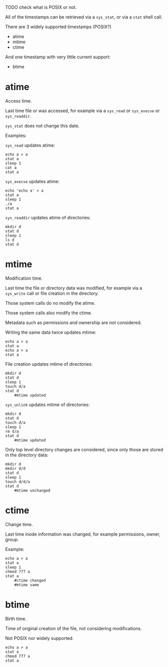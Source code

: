TODO check what is POSIX or not.

All of the timestamps can be retrieved via a `sys_stat`, or via a `stat` shell call.

There are 3 widely supported timestamps (POSIX?)

- atime
- mtime
- ctime

And one timestamp with very little current support:

- btime

# atime

Access time.

Last time file or was accessed, for example via a `sys_read` or `sys_execve` or `sys_readdir`.

`sys_stat` does not change this date.

Examples:

`sys_read` updates atime:

    echo a > a
    stat a
    sleep 1
    cat a
    stat a

`sys_execve` updates atime:

    echo 'echo a' > a
    stat a
    sleep 1
    ./a
    stat a

`sys_readdir` updates atime of directories:

    mkdir d
    stat d
    sleep 1
    ls d
    stat d

# mtime

Modification time.

Last time the file or directory data was modified, for example via a `sys_write` call or file creation in the directory.

Those system calls do no modify the atime.

Those system calls also modify the ctime.

Metadata such as permissions and ownership are not considered.

Writing the same data twice updates mtime:

    echo a > a
    stat a
    echo a > a
    stat a

File creation updates mtime of directories:

    mkdir d
    stat d
    sleep 1
    touch d/a
    stat d
        #mtime updated

`sys_unlink` updates mtime of directories:

    mkdir d
    stat d
    touch d/a
    sleep 1
    rm d/a
    stat d
        #mtime updated

Only top level directory changes are considered, since only those are stored in the directory data:

    mkdir d
    mkdir d/d
    stat d
    sleep 1
    touch d/d/a
    stat d
        #mtime unchanged

# ctime

Change time.

Last time inode information was changed, for example permissions, owner, group.

Example:

    echo a > a
    stat a
    sleep 1
    chmod 777 a
    stat a
        #ctime changed
        #mtime same

# btime

Birth time.

Time of original creation of the file, not considering modifications.

Not POSIX nor widely supported.

    echo a > a
    stat a
    chmod 777 a
    stat a
